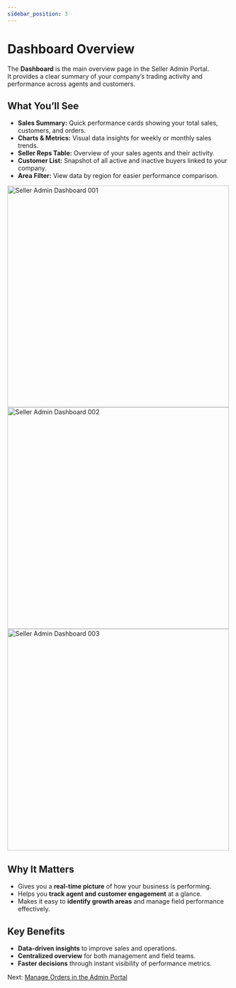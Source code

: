 ```yaml
---
sidebar_position: 3
---
```


# Dashboard Overview

The **Dashboard** is the main overview page in the Seller Admin Portal.  
It provides a clear summary of your company’s trading activity and performance across agents and customers.  


## What You’ll See

- **Sales Summary:** Quick performance cards showing your total sales, customers, and orders.  
- **Charts & Metrics:** Visual data insights for weekly or monthly sales trends.  
- **Seller Reps Table:** Overview of your sales agents and their activity.  
- **Customer List:** Snapshot of all active and inactive buyers linked to your company.  
- **Area Filter:** View data by region for easier performance comparison.  

<img src="/seller/admin/004.png" alt="Seller Admin Dashboard 001" width="500"/>  
<img src="/seller/admin/005.png" alt="Seller Admin Dashboard 002" width="500"/>  
<img src="/seller/admin/006.png" alt="Seller Admin Dashboard 003" width="500"/>  

## Why It Matters

- Gives you a **real-time picture** of how your business is performing.  
- Helps you **track agent and customer engagement** at a glance.  
- Makes it easy to **identify growth areas** and manage field performance effectively.  


## Key Benefits

- **Data-driven insights** to improve sales and operations.  
- **Centralized overview** for both management and field teams.  
- **Faster decisions** through instant visibility of performance metrics.  


Next: [Manage Orders in the Admin Portal](/docs/seller/admin/order)
